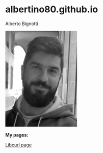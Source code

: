 ﻿# albertino80.github.io
Alberto Bignotti

![Me](abignotti.png)

**My pages:**

[Libcurl page](libcurl.md)